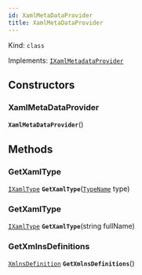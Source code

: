 ```yaml
---
id: XamlMetaDataProvider
title: XamlMetaDataProvider
---
```


Kind: `class`

Implements: [`IXamlMetadataProvider`](https://docs.microsoft.com/uwp/api/Windows.UI.Xaml.Markup.IXamlMetadataProvider)


## Constructors
### XamlMetaDataProvider
 **`XamlMetaDataProvider`**()




## Methods
### GetXamlType
[`IXamlType`](https://docs.microsoft.com/uwp/api/Windows.UI.Xaml.Markup.IXamlType) **`GetXamlType`**([`TypeName`](https://docs.microsoft.com/uwp/api/Windows.UI.Xaml.Interop.TypeName) type)



### GetXamlType
[`IXamlType`](https://docs.microsoft.com/uwp/api/Windows.UI.Xaml.Markup.IXamlType) **`GetXamlType`**(string fullName)



### GetXmlnsDefinitions
[`XmlnsDefinition`](https://docs.microsoft.com/uwp/api/Windows.UI.Xaml.Markup.XmlnsDefinition) **`GetXmlnsDefinitions`**()




